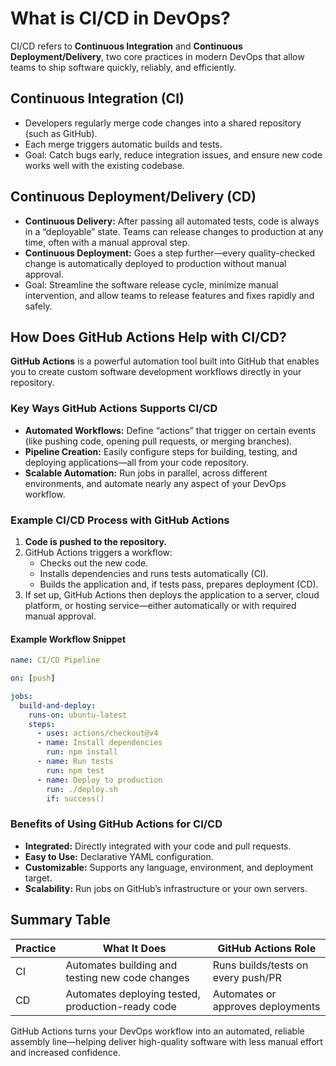 # What is CI/CD in DevOps?  
CI/CD refers to **Continuous Integration** and **Continuous Deployment/Delivery**, two core practices in modern DevOps that allow teams to ship software quickly, reliably, and efficiently.

## Continuous Integration (CI)

- Developers regularly merge code changes into a shared repository (such as GitHub).
- Each merge triggers automatic builds and tests.
- Goal: Catch bugs early, reduce integration issues, and ensure new code works well with the existing codebase.

## Continuous Deployment/Delivery (CD)

- **Continuous Delivery:** After passing all automated tests, code is always in a “deployable” state. Teams can release changes to production at any time, often with a manual approval step.
- **Continuous Deployment:** Goes a step further—every quality-checked change is automatically deployed to production without manual approval.
- Goal: Streamline the software release cycle, minimize manual intervention, and allow teams to release features and fixes rapidly and safely.

## How Does GitHub Actions Help with CI/CD?

**GitHub Actions** is a powerful automation tool built into GitHub that enables you to create custom software development workflows directly in your repository.

### Key Ways GitHub Actions Supports CI/CD

- **Automated Workflows:** Define “actions” that trigger on certain events (like pushing code, opening pull requests, or merging branches).
- **Pipeline Creation:** Easily configure steps for building, testing, and deploying applications—all from your code repository.
- **Scalable Automation:** Run jobs in parallel, across different environments, and automate nearly any aspect of your DevOps workflow.

### Example CI/CD Process with GitHub Actions

1. **Code is pushed to the repository.**
2. GitHub Actions triggers a workflow:
   - Checks out the new code.
   - Installs dependencies and runs tests automatically (CI).
   - Builds the application and, if tests pass, prepares deployment (CD).
3. If set up, GitHub Actions then deploys the application to a server, cloud platform, or hosting service—either automatically or with required manual approval.

#### Example Workflow Snippet

```yaml
name: CI/CD Pipeline

on: [push]

jobs:
  build-and-deploy:
    runs-on: ubuntu-latest
    steps:
      - uses: actions/checkout@v4
      - name: Install dependencies
        run: npm install
      - name: Run tests
        run: npm test
      - name: Deploy to production
        run: ./deploy.sh
        if: success()
```

### Benefits of Using GitHub Actions for CI/CD

- **Integrated:** Directly integrated with your code and pull requests.
- **Easy to Use:** Declarative YAML configuration.
- **Customizable:** Supports any language, environment, and deployment target.
- **Scalability:** Run jobs on GitHub’s infrastructure or your own servers.

## Summary Table

| Practice   | What It Does                                                    | GitHub Actions Role                          |
|------------|-----------------------------------------------------------------|----------------------------------------------|
| CI         | Automates building and testing new code changes                 | Runs builds/tests on every push/PR           |
| CD         | Automates deploying tested, production-ready code               | Automates or approves deployments            |

GitHub Actions turns your DevOps workflow into an automated, reliable assembly line—helping deliver high-quality software with less manual effort and increased confidence.